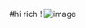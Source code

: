 #hi rich !
![image](https://github.com/user-attachments/assets/fb686fa1-25d4-4e4e-9d5a-45a3995f1819)
